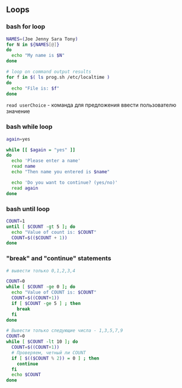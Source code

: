 ## Loops
### bash for loop
```sh
NAMES=(Joe Jenny Sara Tony)
for N in ${NAMES[@]}
do
  echo "My name is $N"
done

# loop on command output results
for f in $( ls prog.sh /etc/localtime )
do
  echo "File is: $f"
done
```

`read userChoice` - команда для предложения ввести пользователю значение  
### bash while loop
```sh
again=yes

while [[ $again = "yes" ]]
do
  echo 'Please enter a name'
  read name
  echo "Then name you entered is $name"

  echo 'Do you want to continue? (yes/no)'
  read again
done

```
### bash until loop
```sh
COUNT=1
until [ $COUNT -gt 5 ]; do
  echo "Value of count is: $COUNT"
  COUNT=$(($COUNT + 1))
done
```
### "break" and "continue" statements
```sh
# вывести только 0,1,2,3,4

COUNT=0
while [ $COUNT -ge 0 ]; do
  echo "Value of COUNT is: $COUNT"
  COUNT=$((COUNT+1))
  if [ $COUNT -ge 5 ] ; then
    break
  fi
done

# Вывести только следующие числа - 1,3,5,7,9
COUNT=0
while [ $COUNT -lt 10 ]; do
  COUNT=$((COUNT+1))
  # Проверяем, четный ли COUNT
  if [ $(($COUNT % 2)) = 0 ] ; then
    continue
  fi
  echo $COUNT
done
```
